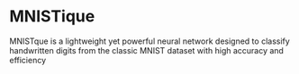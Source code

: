 # MNISTique

MNISTque is a lightweight yet powerful neural network designed to classify handwritten digits from the classic MNIST dataset with high accuracy and efficiency
